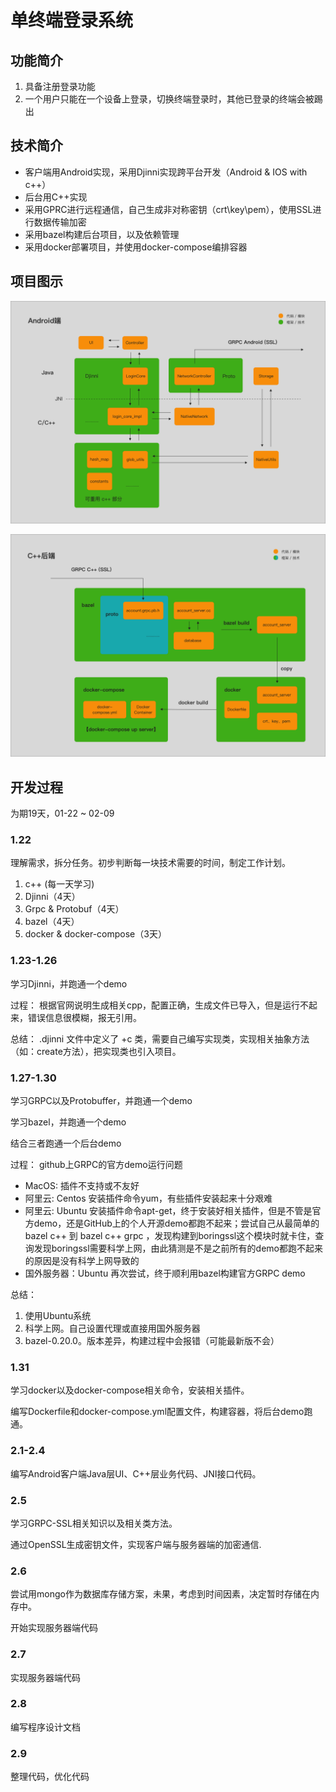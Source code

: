 # 单终端登录系统

## 功能简介

1. 具备注册登录功能
2. 一个⽤户只能在一个设备上登录，切换终端登录时，其他已登录的终端会被踢出

## 技术简介

- 客户端用Android实现，采用Djinni实现跨平台开发（Android & IOS with c++）
- 后台用C++实现
- 采用GPRC进行远程通信，自己生成非对称密钥（crt\key\pem），使用SSL进行数据传输加密
- 采用bazel构建后台项目，以及依赖管理
- 采用docker部署项目，并使用docker-compose编排容器

## 项目图示

![](images/login-android.png)

![](images/login-back.png)

## 开发过程

为期19天，01-22 ~ 02-09

### 1.22

理解需求，拆分任务。初步判断每一块技术需要的时间，制定工作计划。
1. c++ (每一天学习)
2. Djinni（4天）
3. Grpc & Protobuf（4天）
4. bazel（4天）
5. docker & docker-compose（3天）

### 1.23-1.26

学习Djinni，并跑通一个demo

过程：
根据官网说明生成相关cpp，配置正确，生成文件已导入，但是运行不起来，错误信息很模糊，报无引用。

总结：
.djinni 文件中定义了 +c 类，需要自己编写实现类，实现相关抽象方法（如：create方法），把实现类也引入项目。

### 1.27-1.30

学习GRPC以及Protobuffer，并跑通一个demo

学习bazel，并跑通一个demo

结合三者跑通一个后台demo

过程：
github上GRPC的官方demo运行问题
 - MacOS: 插件不支持或不友好
 - 阿里云: Centos 安装插件命令yum，有些插件安装起来十分艰难
 - 阿里云: Ubuntu 安装插件命令apt-get，终于安装好相关插件，但是不管是官方demo，还是GitHub上的个人开源demo都跑不起来；尝试自己从最简单的bazel c++ 到 bazel c++ grpc ，发现构建到boringssl这个模块时就卡住，查询发现boringssl需要科学上网，由此猜测是不是之前所有的demo都跑不起来的原因是没有科学上网导致的
 - 国外服务器：Ubuntu 再次尝试，终于顺利用bazel构建官方GRPC demo

总结：
1. 使用Ubuntu系统
2. 科学上网。自己设置代理或直接用国外服务器
3. bazel-0.20.0。版本差异，构建过程中会报错（可能最新版不会）

### 1.31

学习docker以及docker-compose相关命令，安装相关插件。

编写Dockerfile和docker-compose.yml配置文件，构建容器，将后台demo跑通。

### 2.1-2.4

编写Android客户端Java层UI、C++层业务代码、JNI接口代码。

### 2.5

学习GRPC-SSL相关知识以及相关类方法。

通过OpenSSL生成密钥文件，实现客户端与服务器端的加密通信.

### 2.6

尝试用mongo作为数据库存储方案，未果，考虑到时间因素，决定暂时存储在内存中。

开始实现服务器端代码

### 2.7

实现服务器端代码

### 2.8

编写程序设计文档

### 2.9

整理代码，优化代码

